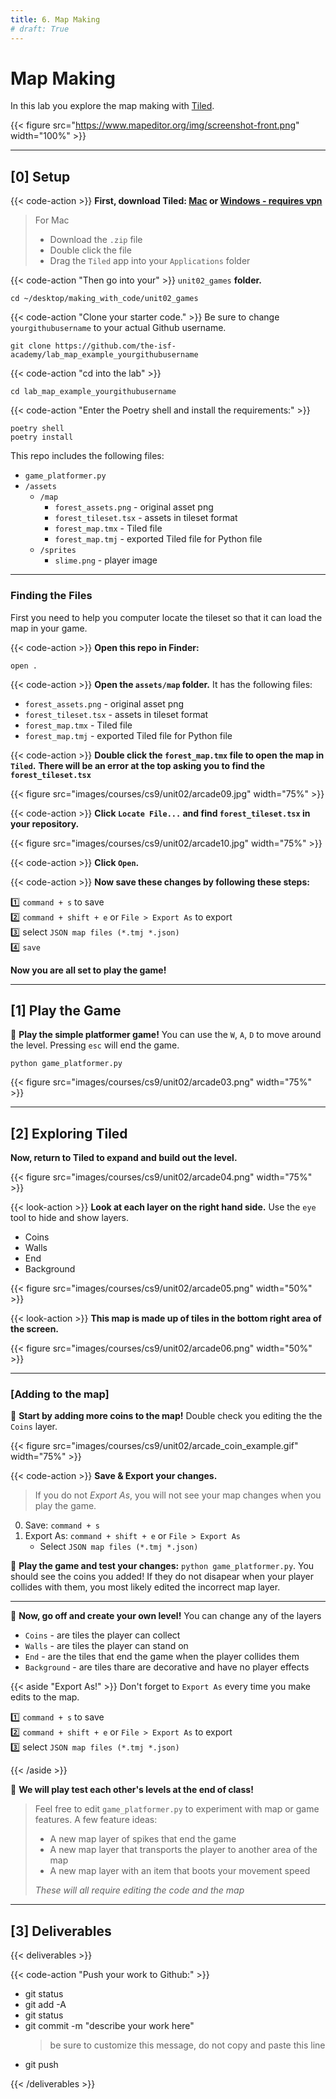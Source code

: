 ```yaml
---
title: 6. Map Making
# draft: True
---
```


# Map Making

In this lab you explore the map making with [Tiled](https://doc.mapeditor.org/en/stable/). 

{{< figure src="https://www.mapeditor.org/img/screenshot-front.png" width="100%" >}}


--- 

## [0] Setup

{{< code-action >}} **First, download Tiled: [Mac](https://drive.google.com/file/d/1UbyM-hp0IEe4ryz03N5qSaWJkhXb7rJs/view?usp=sharing) or [Windows - requires vpn](https://thorbjorn.itch.io/tiled/download/eyJleHBpcmVzIjoxNjg0MTM1MTMyLCJpZCI6Mjg3Njh9.Q%2bpKwG4sifdwcTmqeuAbCdodS%2b0%3d)**

> For Mac
>   - Download the `.zip` file 
>   - Double click the file
>   - Drag the `Tiled` app into your `Applications` folder

{{< code-action "Then go into your" >}} `unit02_games` **folder.**
```shell
cd ~/desktop/making_with_code/unit02_games
```

{{< code-action "Clone your starter code." >}} Be sure to change `yourgithubusername` to your actual Github username.
```shell
git clone https://github.com/the-isf-academy/lab_map_example_yourgithubusername
```

{{< code-action "cd into the lab" >}} 
```shell
cd lab_map_example_yourgithubusername
```

{{< code-action "Enter the Poetry shell and install the requirements:" >}}
```shell
poetry shell
poetry install
```

This repo includes the following files:
- `game_platformer.py`
- `/assets`
    - `/map`
        - `forest_assets.png` - original asset png 
        - `forest_tileset.tsx` - assets in tileset format
        - `forest_map.tmx` - Tiled file
        - `forest_map.tmj` - exported Tiled file for Python file
    - `/sprites`
        - `slime.png` - player image

---

### Finding the Files

First you need to help you computer locate the tileset so that it can load the map in your game. 

{{< code-action >}} **Open this repo in Finder:** 
```shell
open .
```

{{< code-action >}} **Open the `assets/map` folder.** It has the following files:

- `forest_assets.png` - original asset png 
- `forest_tileset.tsx` - assets in tileset format
- `forest_map.tmx` - Tiled file
- `forest_map.tmj` - exported Tiled file for Python file

{{< code-action >}} **Double click the `forest_map.tmx` file to open the map in `Tiled`.**
**There will be an error at the top asking you to find the `forest_tileset.tsx`**

{{< figure src="images/courses/cs9/unit02/arcade09.jpg" width="75%" >}}

{{< code-action >}} **Click `Locate File...` and find `forest_tileset.tsx` in your repository.**    

{{< figure src="images/courses/cs9/unit02/arcade10.jpg" width="75%" >}}

{{< code-action >}} **Click `Open`.** 

{{< code-action >}} **Now save these changes by following these steps:**

1️⃣ `command + s` to save   
2️⃣ `command + shift + e` or `File > Export As` to export   
3️⃣ select `JSON map files (*.tmj *.json)`   
4️⃣ `save`

**Now you are all set to play the game!**

---


## [1] Play the Game
👾 **Play the simple platformer game!** You can use the `W`, `A`, `D` to move around the level. Pressing `esc` will end the game. 

```shell
python game_platformer.py 
```

{{< figure src="images/courses/cs9/unit02/arcade03.png" width="75%" >}}


---


## [2] Exploring Tiled

**Now, return to Tiled to expand and build out the level.**

{{< figure src="images/courses/cs9/unit02/arcade04.png" width="75%" >}}


{{< look-action >}} **Look at each layer on the right hand side.** Use the `eye` tool to hide and show layers.
- Coins
- Walls
- End
- Background

{{< figure src="images/courses/cs9/unit02/arcade05.png" width="50%" >}}

{{< look-action >}} **This map is made up of tiles in the bottom right area of the screen.**

{{< figure src="images/courses/cs9/unit02/arcade06.png" width="50%" >}}

---

### [Adding to the map]

🎨 **Start by adding more coins to the map!** Double check you editing the the `Coins` layer. 

{{< figure src="images/courses/cs9/unit02/arcade_coin_example.gif" width="75%" >}}

{{< code-action >}} **Save & Export your changes.**
> If you do not *Export As*, you will not see your map changes when you play the game.
0. Save: `command + s`
0. Export As: `command + shift + e` or `File > Export As`
    - Select `JSON map files (*.tmj *.json)`

👾 **Play the game and test your changes:** `python game_platformer.py`. You should see the coins you added! If they do not disapear when your player collides with them, you most likely edited the incorrect map layer. 

---

🎨 **Now, go off and create your own level!** You can change any of the layers
- `Coins` - are tiles the player can collect
- `Walls` - are tiles the player can stand on
- `End` - are the tiles that end the game when the player collides them
- `Background` - are tiles thare are decorative and have no player effects


{{< aside "Export As!" >}}
Don't forget to `Export As` every time you make edits to the map. 

1️⃣ `command + s` to save   
2️⃣ `command + shift + e` or `File > Export As` to export   
3️⃣ select `JSON map files (*.tmj *.json)`   

{{< /aside >}}

👾 **We will play test each other's levels at the end of class!**
> Feel free to edit `game_platformer.py` to experiment with map or game features. A few feature ideas: 
> - A new map layer of spikes that end the game
> - A new map layer that transports the player to another area of the map 
> - A new map layer with an item that boots your movement speed
>
> *These will all require editing the code and the map*  

---

## [3] Deliverables


{{< deliverables  >}}



{{< code-action "Push your work to Github:" >}}
- git status
- git add -A
- git status
- git commit -m "describe your work here"
  > be sure to customize this message, do not copy and paste this line
- git push



{{< /deliverables >}}